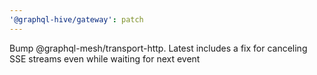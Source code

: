 ```yaml
---
'@graphql-hive/gateway': patch
---
```


Bump @graphql-mesh/transport-http. Latest includes a fix for canceling SSE streams even while waiting for next event
